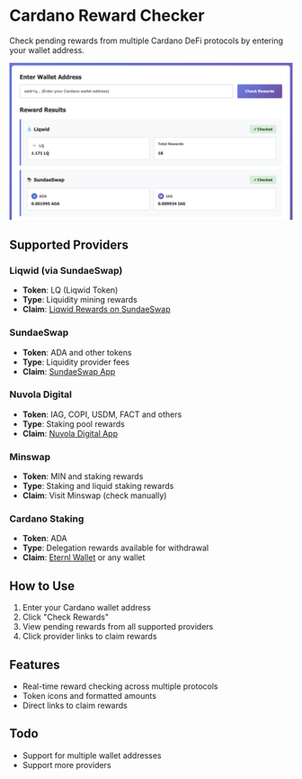 # Cardano Reward Checker

Check pending rewards from multiple Cardano DeFi protocols by entering your wallet address.

![Screenshot](screenshot.png)

## Supported Providers

### Liqwid (via SundaeSwap)
- **Token**: LQ (Liqwid Token)
- **Type**: Liquidity mining rewards
- **Claim**: [Liqwid Rewards on SundaeSwap](https://liqwid-rewards.sundaeswap.finance)

### SundaeSwap
- **Token**: ADA and other tokens
- **Type**: Liquidity provider fees
- **Claim**: [SundaeSwap App](https://app.sundae.fi/)

### Nuvola Digital
- **Token**: IAG, COPI, USDM, FACT and others
- **Type**: Staking pool rewards
- **Claim**: [Nuvola Digital App](https://app.nuvoladigital.io)

### Minswap
- **Token**: MIN and staking rewards
- **Type**: Staking and liquid staking rewards
- **Claim**: Visit Minswap (check manually)

### Cardano Staking
- **Token**: ADA
- **Type**: Delegation rewards available for withdrawal
- **Claim**: [Eternl Wallet](https://eternl.io/app/mainnet/dashboard) or any wallet

## How to Use

1. Enter your Cardano wallet address
2. Click "Check Rewards"
3. View pending rewards from all supported providers
4. Click provider links to claim rewards

## Features

- Real-time reward checking across multiple protocols
- Token icons and formatted amounts
- Direct links to claim rewards

## Todo

- Support for multiple wallet addresses
- Support more providers
